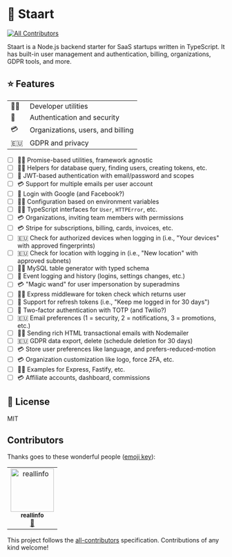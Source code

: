 # 🏁 Staart
[![All Contributors](https://img.shields.io/badge/all_contributors-1-orange.svg?style=flat-square)](#contributors)

Staart is a Node.js backend starter for SaaS startups written in TypeScript. It has built-in user management and authentication, billing, organizations, GDPR tools, and more.

## ⭐ Features

|  | |
| ----- | --- |
| 👩‍💻 | Developer utilities |
| 🔐 | Authentication and security |
| 💳 | Organizations, users, and billing |
| 🇪🇺 | GDPR and privacy |

- [ ] 👩‍💻 Promise-based utilities, framework agnostic
- [ ] 👩‍💻 Helpers for database query, finding users, creating tokens, etc.
- [ ] 🔐 JWT-based authentication with email/password and scopes
- [ ] 💳 Support for multiple emails per user account
- [ ] 🔐 Login with Google (and Facebook?)
- [ ] 👩‍💻 Configuration based on environment variables
- [ ] 👩‍💻 TypeScript interfaces for `User`, `HTTPError`, etc.
- [ ] 💳 Organizations, inviting team members with permissions
- [ ] 💳 Stripe for subscriptions, billing, cards, invoices, etc.
- [ ] 🇪🇺 Check for authorized devices when logging in (i.e., "Your devices" with approved fingerprints)
- [ ] 🇪🇺 Check for location with logging in (i.e., "New location" with approved subnets)
- [ ] 👩‍💻 MySQL table generator with typed schema
- [ ] 🔐 Event logging and history (logins, settings changes, etc.)
- [ ] 💳 "Magic wand" for user impersonation by superadmins
- [ ] 👩‍💻 Express middleware for token check which returns user
- [ ] 🔐 Support for refresh tokens (i.e., "Keep me logged in for 30 days")
- [ ] 🔐 Two-factor authentication with TOTP (and Twilio?)
- [ ] 🇪🇺 Email preferences (1 = security, 2 = notifications, 3 = promotions, etc.)
- [ ] 👩‍💻 Sending rich HTML transactional emails with Nodemailer
- [ ] 🇪🇺 GDPR data export, delete (schedule deletion for 30 days)
- [ ] 💳 Store user preferences like language, and prefers-reduced-motion
- [ ] 💳 Organization customization like logo, force 2FA, etc.
- [ ] 👩‍💻 Examples for Express, Fastify, etc.
- [ ] 💳 Affiliate accounts, dashboard, commissions

## 📄 License

MIT

## Contributors

Thanks goes to these wonderful people ([emoji key](https://allcontributors.org/docs/en/emoji-key)):

<!-- ALL-CONTRIBUTORS-LIST:START - Do not remove or modify this section -->
<!-- prettier-ignore -->
<table><tr><td align="center"><a href="http://komiserback@gmail.com"><img src="https://avatars3.githubusercontent.com/u/36298335?v=4" width="100px;" alt="reallinfo"/><br /><sub><b>reallinfo</b></sub></a><br /><a href="#design-reallinfo" title="Design">🎨</a></td></tr></table>

<!-- ALL-CONTRIBUTORS-LIST:END -->

This project follows the [all-contributors](https://github.com/all-contributors/all-contributors) specification. Contributions of any kind welcome!